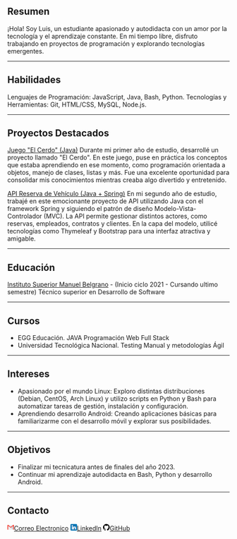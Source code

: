 ## Resumen

¡Hola! Soy Luis, un estudiante apasionado y autodidacta con un amor por la tecnología y el aprendizaje constante.  En mi tiempo libre, disfruto trabajando en proyectos de programación y explorando tecnologías emergentes.

---

## Habilidades

Lenguajes de Programación: JavaScript, Java, Bash, Python.
Tecnologías y Herramientas: Git, HTML/CSS, MySQL, Node.js.

---

## Proyectos Destacados

[Juego &#34;El Cerdo&#34; (Java)](https://github.com/Luis-Alberto-Espinoza/Juego_-El_Cerdo-_Java)
Durante mi primer año de estudio, desarrollé un proyecto llamado "El Cerdo". En este juego, puse en práctica los conceptos que estaba aprendiendo en ese momento, como programación orientada a objetos, manejo de clases, listas y más. Fue una excelente oportunidad para consolidar mis conocimientos mientras creaba algo divertido y entretenido.

[API Reserva de Vehículo (Java + Spring)](https://github.com/Luis-Alberto-Espinoza/reservaVehiculo)
En mi segundo año de estudio, trabajé en este emocionante proyecto de API utilizando Java con el framework Spring y siguiendo el patrón de diseño Modelo-Vista-Controlador (MVC). La API permite gestionar distintos actores, como reservas, empleados, contratos y clientes. En la capa del modelo, utilicé tecnologías como Thymeleaf y Bootstrap para una interfaz atractiva y amigable.

---

## Educación

[Instituto Superior Manuel Belgrano](https://www.iesmb.edu.ar/bel/) - (Inicio ciclo 2021  - Cursando ultimo semestre)
Técnico superior en Desarrollo de Software

---

## Cursos

* EGG Educación. JAVA Programación Web Full Stack
* Universidad Tecnológica Nacional. Testing Manual y metodologías Ágil

---

## Intereses

* Apasionado por el mundo Linux: Exploro distintas distribuciones (Debian, CentOS, Arch Linux) y utilizo scripts en Python y Bash para automatizar tareas de gestión, instalación y configuración.
* Aprendiendo desarrollo Android: Creando aplicaciones básicas para familiarizarme con el desarrollo móvil y explorar sus posibilidades.

---

## Objetivos

* Finalizar mi tecnicatura antes de finales del año 2023.
* Continuar mi aprendizaje autodidacta en Bash, Python y desarrollo Android.

---

## Contacto

![InonoCorreo](iconos/gmail.png)[Correo Electronico](espinoza.luis.alberto1981@gmail.com)
![icono li](iconos/linkedin.png)[LinkedIn](www.linkedin.com/in/luis-alberto-espinoza)
![ico git](iconos/github.png)[GitHub](https://github.com/Luis-Alberto-Espinoza)
